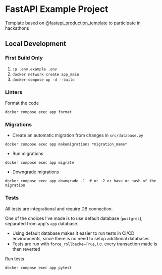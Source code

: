 # FastAPI Example Project
Template based on [@fastapi_production_template](https://github.com/zhanymkanov/fastapi_production_template)
to participate in hackathons

## Local Development

### First Build Only
1. `cp .env.example .env`
2. `docker network create app_main`
3. `docker-compose up -d --build`

### Linters
Format the code
```shell
docker compose exec app format
```

### Migrations
- Create an automatic migration from changes in `src/database.py`
```shell
docker compose exec app makemigrations *migration_name*
```
- Run migrations
```shell
docker compose exec app migrate
```
- Downgrade migrations
```shell
docker compose exec app downgrade -1  # or -2 or base or hash of the migration
```
### Tests
All tests are integrational and require DB connection. 

One of the choices I've made is to use default database (`postgres`), separated from app's `app` database.
- Using default database makes it easier to run tests in CI/CD environments, since there is no need to setup additional databases
- Tests are run with `force_rollbacke=True`, i.e. every transaction made is then reverted

Run tests
```shell
docker compose exec app pytest
```
